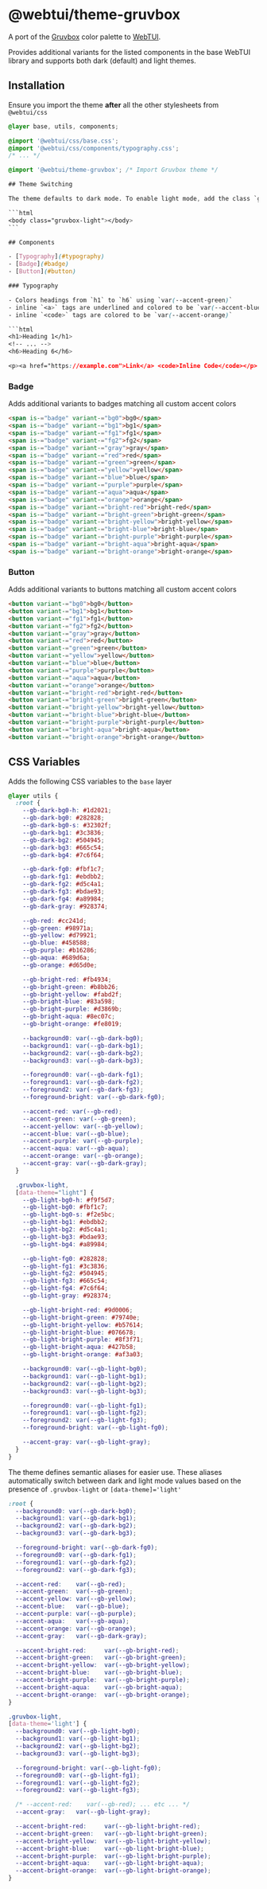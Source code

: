 # @webtui/theme-gruvbox

A port of the [Gruvbox](https://github.com/morhetz/gruvbox) color palette to [WebTUI](https://github.com/webtui/webtui).

Provides additional variants for the listed components in the base WebTUI library and supports both dark (default) and light themes.

## Installation

Ensure you import the theme **after** all the other stylesheets from `@webtui/css`

````css
@layer base, utils, components;

@import '@webtui/css/base.css';
@import '@webtui/css/components/typography.css';
/* ... */

@import '@webtui/theme-gruvbox'; /* Import Gruvbox theme */

## Theme Switching

The theme defaults to dark mode. To enable light mode, add the class `gruvbox-light` or the attribute `data-theme='light'` to an element.

```html
<body class="gruvbox-light"></body>
```

## Components

- [Typography](#typography)
- [Badge](#badge)
- [Button](#button)

### Typography

- Colors headings from `h1` to `h6` using `var(--accent-green)`
- inline `<a>` tags are underlined and colored to be `var(--accent-blue), changing to var(--accent-bright-blue) on hover.`
- inline `<code>` tags are colored to be `var(--accent-orange)`

```html
<h1>Heading 1</h1>
<!-- ... -->
<h6>Heading 6</h6>

<p><a href="https://example.com">Link</a> <code>Inline Code</code></p>
````

### Badge

Adds additional variants to badges matching all custom accent colors

```html
<span is-="badge" variant-="bg0">bg0</span>
<span is-="badge" variant-="bg1">bg1</span>
<span is-="badge" variant-="fg1">fg1</span>
<span is-="badge" variant-="fg2">fg2</span>
<span is-="badge" variant-="gray">gray</span>
<span is-="badge" variant-="red">red</span>
<span is-="badge" variant-="green">green</span>
<span is-="badge" variant-="yellow">yellow</span>
<span is-="badge" variant-="blue">blue</span>
<span is-="badge" variant-="purple">purple</span>
<span is-="badge" variant-="aqua">aqua</span>
<span is-="badge" variant-="orange">orange</span>
<span is-="badge" variant-="bright-red">bright-red</span>
<span is-="badge" variant-="bright-green">bright-green</span>
<span is-="badge" variant-="bright-yellow">bright-yellow</span>
<span is-="badge" variant-="bright-blue">bright-blue</span>
<span is-="badge" variant-="bright-purple">bright-purple</span>
<span is-="badge" variant-="bright-aqua">bright-aqua</span>
<span is-="badge" variant-="bright-orange">bright-orange</span>
```

### Button

Adds additional variants to buttons matching all custom accent colors

```html
<button variant-="bg0">bg0</button>
<button variant-="bg1">bg1</button>
<button variant-="fg1">fg1</button>
<button variant-="fg2">fg2</button>
<button variant-="gray">gray</button>
<button variant-="red">red</button>
<button variant-="green">green</button>
<button variant-="yellow">yellow</button>
<button variant-="blue">blue</button>
<button variant-="purple">purple</button>
<button variant-="aqua">aqua</button>
<button variant-="orange">orange</button>
<button variant-="bright-red">bright-red</button>
<button variant-="bright-green">bright-green</button>
<button variant-="bright-yellow">bright-yellow</button>
<button variant-="bright-blue">bright-blue</button>
<button variant-="bright-purple">bright-purple</button>
<button variant-="bright-aqua">bright-aqua</button>
<button variant-="bright-orange">bright-orange</button>
```

## CSS Variables

Adds the following CSS variables to the `base` layer

```css
@layer utils {
  :root {
    --gb-dark-bg0-h: #1d2021;
    --gb-dark-bg0: #282828;
    --gb-dark-bg0-s: #32302f;
    --gb-dark-bg1: #3c3836;
    --gb-dark-bg2: #504945;
    --gb-dark-bg3: #665c54;
    --gb-dark-bg4: #7c6f64;

    --gb-dark-fg0: #fbf1c7;
    --gb-dark-fg1: #ebdbb2;
    --gb-dark-fg2: #d5c4a1;
    --gb-dark-fg3: #bdae93;
    --gb-dark-fg4: #a89984;
    --gb-dark-gray: #928374;

    --gb-red: #cc241d;
    --gb-green: #98971a;
    --gb-yellow: #d79921;
    --gb-blue: #458588;
    --gb-purple: #b16286;
    --gb-aqua: #689d6a;
    --gb-orange: #d65d0e;

    --gb-bright-red: #fb4934;
    --gb-bright-green: #b8bb26;
    --gb-bright-yellow: #fabd2f;
    --gb-bright-blue: #83a598;
    --gb-bright-purple: #d3869b;
    --gb-bright-aqua: #8ec07c;
    --gb-bright-orange: #fe8019;

    --background0: var(--gb-dark-bg0);
    --background1: var(--gb-dark-bg1);
    --background2: var(--gb-dark-bg2);
    --background3: var(--gb-dark-bg3);

    --foreground0: var(--gb-dark-fg1);
    --foreground1: var(--gb-dark-fg2);
    --foreground2: var(--gb-dark-fg3);
    --foreground-bright: var(--gb-dark-fg0);

    --accent-red: var(--gb-red);
    --accent-green: var(--gb-green);
    --accent-yellow: var(--gb-yellow);
    --accent-blue: var(--gb-blue);
    --accent-purple: var(--gb-purple);
    --accent-aqua: var(--gb-aqua);
    --accent-orange: var(--gb-orange);
    --accent-gray: var(--gb-dark-gray);
  }

  .gruvbox-light,
  [data-theme="light"] {
    --gb-light-bg0-h: #f9f5d7;
    --gb-light-bg0: #fbf1c7;
    --gb-light-bg0-s: #f2e5bc;
    --gb-light-bg1: #ebdbb2;
    --gb-light-bg2: #d5c4a1;
    --gb-light-bg3: #bdae93;
    --gb-light-bg4: #a89984;

    --gb-light-fg0: #282828;
    --gb-light-fg1: #3c3836;
    --gb-light-fg2: #504945;
    --gb-light-fg3: #665c54;
    --gb-light-fg4: #7c6f64;
    --gb-light-gray: #928374;

    --gb-light-bright-red: #9d0006;
    --gb-light-bright-green: #79740e;
    --gb-light-bright-yellow: #b57614;
    --gb-light-bright-blue: #076678;
    --gb-light-bright-purple: #8f3f71;
    --gb-light-bright-aqua: #427b58;
    --gb-light-bright-orange: #af3a03;

    --background0: var(--gb-light-bg0);
    --background1: var(--gb-light-bg1);
    --background2: var(--gb-light-bg2);
    --background3: var(--gb-light-bg3);

    --foreground0: var(--gb-light-fg1);
    --foreground1: var(--gb-light-fg2);
    --foreground2: var(--gb-light-fg3);
    --foreground-bright: var(--gb-light-fg0);

    --accent-gray: var(--gb-light-gray);
  }
}
```

The theme defines semantic aliases for easier use. These aliases automatically switch between dark and light mode values based on the presence of `.gruvbox-light` or `[data-theme]='light'`

```css
:root {
  --background0: var(--gb-dark-bg0);
  --background1: var(--gb-dark-bg1);
  --background2: var(--gb-dark-bg2);
  --background3: var(--gb-dark-bg3);

  --foreground-bright: var(--gb-dark-fg0);
  --foreground0: var(--gb-dark-fg1);
  --foreground1: var(--gb-dark-fg2);
  --foreground2: var(--gb-dark-fg3);

  --accent-red:    var(--gb-red);
  --accent-green:  var(--gb-green);
  --accent-yellow: var(--gb-yellow);
  --accent-blue:   var(--gb-blue);
  --accent-purple: var(--gb-purple);
  --accent-aqua:   var(--gb-aqua);
  --accent-orange: var(--gb-orange);
  --accent-gray:   var(--gb-dark-gray);

  --accent-bright-red:     var(--gb-bright-red);
  --accent-bright-green:   var(--gb-bright-green);
  --accent-bright-yellow:  var(--gb-bright-yellow);
  --accent-bright-blue:    var(--gb-bright-blue);
  --accent-bright-purple:  var(--gb-bright-purple);
  --accent-bright-aqua:    var(--gb-bright-aqua);
  --accent-bright-orange:  var(--gb-bright-orange);
}

.gruvbox-light,
[data-theme='light'] {
  --background0: var(--gb-light-bg0);
  --background1: var(--gb-light-bg1);
  --background2: var(--gb-light-bg2);
  --background3: var(--gb-light-bg3);

  --foreground-bright: var(--gb-light-fg0);
  --foreground0: var(--gb-light-fg1);
  --foreground1: var(--gb-light-fg2);
  --foreground2: var(--gb-light-fg3);

  /* --accent-red:    var(--gb-red); ... etc ... */
  --accent-gray:   var(--gb-light-gray);

  --accent-bright-red:     var(--gb-light-bright-red);
  --accent-bright-green:   var(--gb-light-bright-green);
  --accent-bright-yellow:  var(--gb-light-bright-yellow);
  --accent-bright-blue:    var(--gb-light-bright-blue);
  --accent-bright-purple:  var(--gb-light-bright-purple);
  --accent-bright-aqua:    var(--gb-light-bright-aqua);
  --accent-bright-orange:  var(--gb-light-bright-orange);
}
```
